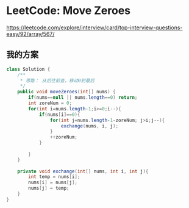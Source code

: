 # LeetCode: Move Zeroes

https://leetcode.com/explore/interview/card/top-interview-questions-easy/92/array/567/

##  我的方案

```java
class Solution {
    /**
     * 思路： 从后往前查，移动0到最后
     */
    public void moveZeroes(int[] nums) {
        if(nums==null || nums.length==0) return;
        int zoreNum = 0;
        for(int i=nums.length-1;i>=0;i--){
            if(nums[i]==0){
                for(int j=nums.length-1-zoreNum; j>i;j--){
                    exchange(nums, i, j);
                }
                ++zoreNum;
            }
            
        }
    }
    
    private void exchange(int[] nums, int i, int j){
        int temp = nums[i];
        nums[i] = nums[j];
        nums[j] = temp;
    }
}
```

